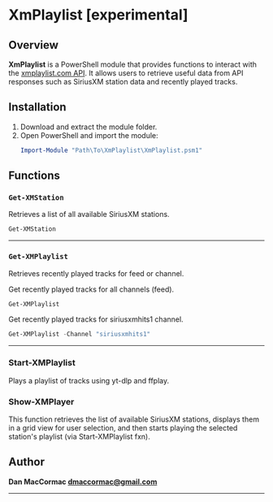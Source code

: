 
# XmPlaylist [experimental]

## Overview

**XmPlaylist** is a PowerShell module that provides functions to interact with the [xmplaylist.com API](https://xmplaylist.com/api/documentation). It allows users to retrieve useful data from API responses such as SiriusXM station data and recently played tracks.

## Installation

1. Download and extract the module folder.
2. Open PowerShell and import the module:
   ```powershell
   Import-Module "Path\To\XmPlaylist\XmPlaylist.psm1"
   ```


## Functions

### `Get-XMStation`
Retrieves a list of all available SiriusXM stations.

```powershell
Get-XMStation
```

---

### `Get-XMPlaylist`
Retrieves recently played tracks for feed or channel.

Get recently played tracks for all channels (feed).
```powershell
Get-XMPlaylist 
```

Get recently played tracks for siriusxmhits1 channel.
```powershell
Get-XMPlaylist -Channel "siriusxmhits1"
```

---

### Start-XMPlaylist
Plays a playlist of tracks using yt-dlp and ffplay. 

### Show-XMPlayer
This function retrieves the list of available SiriusXM stations, displays them in a grid view for user selection, and then starts playing the selected station's playlist (via Start-XMPlaylist fxn).


## Author
**Dan MacCormac <dmaccormac@gmail.com>**

---